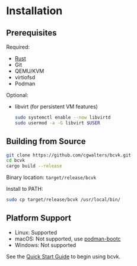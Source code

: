 # Installation

## Prerequisites

Required:
- [Rust](https://www.rust-lang.org/)
- Git
- QEMU/KVM
- virtiofsd
- Podman

Optional:
- libvirt (for persistent VM features)
  ```bash
  sudo systemctl enable --now libvirtd
  sudo usermod -a -G libvirt $USER
  ```

## Building from Source

```bash
git clone https://github.com/cgwalters/bcvk.git
cd bcvk
cargo build --release
```

Binary location: `target/release/bcvk`

Install to PATH:
```bash
sudo cp target/release/bcvk /usr/local/bin/
```

## Platform Support

- Linux: Supported
- macOS: Not supported, use [podman-bootc](https://github.com/containers/podman-bootc/)
- Windows: Not supported

See the [Quick Start Guide](./quick-start.md) to begin using bcvk.